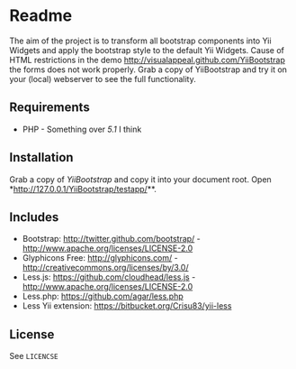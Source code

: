 Readme
==

The aim of the project is to transform all bootstrap components into Yii Widgets and apply the bootstrap style to the default Yii Widgets. Cause of HTML restrictions in the demo http://visualappeal.github.com/YiiBootstrap the forms does not work properly. Grab a copy of YiiBootstrap and try it on your (local) webserver to see the full functionality. 

Requirements
--
* PHP - Something over *5.1* I think

Installation
--
Grab a copy of *YiiBootstrap* and copy it into your document root. Open *http://127.0.0.1/YiiBootstrap/testapp/**.

Includes
--
* Bootstrap: http://twitter.github.com/bootstrap/ - http://www.apache.org/licenses/LICENSE-2.0
* Glyphicons Free: http://glyphicons.com/ - http://creativecommons.org/licenses/by/3.0/
* Less.js: https://github.com/cloudhead/less.js - http://www.apache.org/licenses/LICENSE-2.0
* Less.php: https://github.com/agar/less.php
* Less Yii extension: https://bitbucket.org/Crisu83/yii-less

License
--
See `LICENCSE`